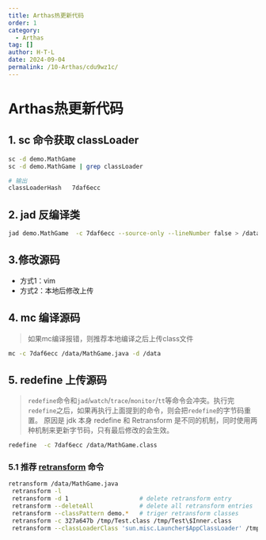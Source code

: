 ```yaml
---
title: Arthas热更新代码
order: 1
category:
  - Arthas
tag: []
author: H·T·L
date: 2024-09-04
permalink: /10-Arthas/cdu9wz1c/
---
```


# Arthas热更新代码



## 1. sc 命令获取 classLoader

```bash
sc -d demo.MathGame
sc -d demo.MathGame | grep classLoader

# 输出
classLoaderHash   7daf6ecc
```

## 2. jad 反编译类

```bash
jad demo.MathGame  -c 7daf6ecc --source-only --lineNumber false > /data/MathGame.java
```



## 3.修改源码

- 方式1：vim 
- 方式2：本地后修改上传

## 4. mc 编译源码

> 如果mc编译报错，则推荐本地编译之后上传class文件

```bash
mc -c 7daf6ecc /data/MathGame.java -d /data
```

## 5. redefine 上传源码

> `redefine`命令和`jad`/`watch`/`trace`/`monitor`/`tt`等命令会冲突。执行完`redefine`之后，如果再执行上面提到的命令，则会把`redefine`的字节码重置。 原因是 jdk 本身 redefine 和 Retransform 是不同的机制，同时使用两种机制来更新字节码，只有最后修改的会生效。

```bash
redefine  -c 7daf6ecc /data/MathGame.class
```

### 5.1 推荐 [retransform](https://arthas.aliyun.com/doc/retransform.html) 命令

```bash
retransform /data/MathGame.java
 retransform -l
 retransform -d 1                    # delete retransform entry
 retransform --deleteAll             # delete all retransform entries
 retransform --classPattern demo.*   # triger retransform classes
 retransform -c 327a647b /tmp/Test.class /tmp/Test\$Inner.class
 retransform --classLoaderClass 'sun.misc.Launcher$AppClassLoader' /tmp/Test.class

```



















